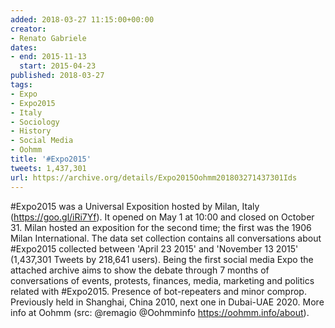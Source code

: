 ```yaml
---
added: 2018-03-27 11:15:00+00:00
creator:
- Renato Gabriele
dates:
- end: 2015-11-13
  start: 2015-04-23
published: 2018-03-27
tags:
- Expo
- Expo2015
- Italy
- Sociology
- History
- Social Media
- Oohmm
title: '#Expo2015'
tweets: 1,437,301
url: https://archive.org/details/Expo2015Oohmm201803271437301Ids
---
```


#Expo2015 was a Universal Exposition hosted by Milan, Italy (https://goo.gl/iRi7Yf). It opened on May 1 at 10:00 and closed on October 31. Milan hosted an exposition for the second time; the first was the 1906 Milan International. The data set collection contains all conversations about #Expo2015 collected between 'April 23 2015' and 'November 13 2015' (1,437,301 Tweets by 218,641 users). Being the first social media Expo the attached archive aims to show the debate through 7 months of conversations of events, protests, finances, media, marketing and politics related with #Expo2015. Presence of bot-repeaters and minor comprop. Previously held in Shanghai, China 2010, next one in Dubai-UAE 2020. More info at Oohmm (src: @remagio @Oohmminfo https://oohmm.info/about).
